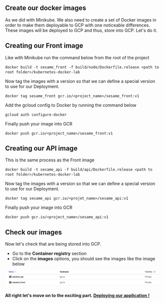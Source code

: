 ## Create our docker images

As we did with Minikube. We also need to create a set of Docker images in order to make them deployable to GCP with one noticeable differences. These images will be deployed to GCP and thus, store into GCP. Let's do it.

## Creating our Front image

Like with Minikube run the command below from the root of the project

```shell
docker build -t sesame_front -f build/node/Dockerfile.release <path to root folder>/kubernetes-docker-lab
```

Now tag the images with a version so that we can define a special version to use for our Deployment.

```shell
docker tag sesame_front gcr.io/<project_name>/sesame_front:v1
```

Add the gcloud config to Docker by running the command below

```shell
gcloud auth configure-docker
```

Finally push your image into GCR

```shell
docker push gcr.io/<project_name>/sesame_front:v1
```

## Creating our API image

This is the same process as the Front image

```shell
docker build -t sesame_api -f build/api/Dockerfile.release <path to root folder>/kubernetes-docker-lab
```

Now tag the images with a version so that we can define a special version to use for our Deployment.

```shell
docker tag sesame_api gcr.io/<projet_name>/sesame_api:v1
```

Finally push your image into GCR

```shell
docker push gcr.io/<project_name>/sesame_api:v1
```

## Check our images

Now let's check that are being stored into GCP.
- Go to the **Container registry** section
- Click on the **images** options, you should see the images like the image below

<p align="center">
  <img src="../img/gcp-images.png" alt="drawing" width="500"/>
</p>

#### All right let's move on to the exciting part. [Deploying our application !](deployment.md)